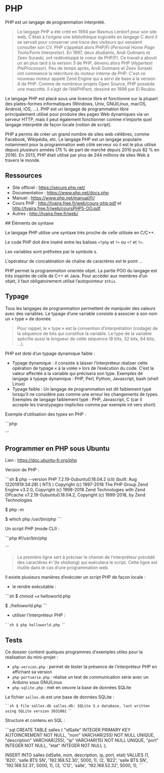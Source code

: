 # PHP

PHP est un langage de programmation interprété.

> Le langage PHP a été créé en 1994 par Rasmus Lerdorf pour son site web. C’était à l’origine une bibliothèque logicielle en langage C dont il se servait pour conserver une trace des visiteurs qui venaient consulter son CV. PHP s’appelait alors PHP/FI (_Personal Home Page Tools/Form Interpreter_). En 1997, deux étudiants, Andi Gutmans et Zeev Suraski, ont redéveloppé le coeur de PHP/FI. Ce travail a abouti un an plus tard à la version 3 de PHP, devenu alors PHP (_Hypertext PreProcessor_). Peu de temps après, Andi Gutmans et Zeev Suraski ont commencé la réécriture du moteur interne de PHP. C'est ce nouveau moteur appelé Zend Engine qui a servi de base à la version 4 de PHP. Comme de nombreux projets Open Source, PHP possède une mascotte. Il s’agit de l’éléPHPant, dessiné en 1998 par El Roubio.

Le langage PHP est placé sous une licence libre et fonctionne sur la plupart des plates-formes informatiques (Windows, Unix, GNU/Linux, macOS, Android, iOS, ...).
PHP est un langage de programmation libre principalement utilisé pour produire des pages Web dynamiques via un serveur HTTP, mais il peut également fonctionner comme n’importe quel langage interprété de façon locale (notion de script).

PHP a permis de créer un grand nombre de sites web célèbres, comme Facebook, Wikipédia, etc. Le langage PHP est un langage populaire notamment pour la programmation web côté serveur où il est le plus utilisé depuis plusieurs années (75 % de part de marché depuis 2010 puis 82 % en 2016). En 2013, PHP était utilisé par plus de 244 millions de sites Web à travers le monde.

## Ressources

- Site officiel : https://secure.php.net/
- Documentation : https://www.php.net/docs.php
- Manuel : https://www.php.net/manual/fr/
- Cours PHP : http://tvaira.free.fr/web/cours-php.pdf et http://tvaira.free.fr/web/coursPHP5-OO.pdf
- Autres : http://tvaira.free.fr/web/

## Éléments de syntaxe

Le langage PHP utilise une syntaxe très proche de celle utilisée en C/C++.

Le code PHP doit être inséré entre les balises `<?php` et `?>` ou `<?` et `?>`.

Les variables sont préfixées par le symbole `$`.

L’opérateur de concaténation de chaîne de caractères est le point `.`.

PHP permet la programmation orientée objet. La partie POO du langage est très inspirée de celle de C++ et Java. Pour accèder aux membres d’un objet, il faut obligatoirement utilisé l’autopointeur `$this`.

## Typage

Tous les langages de programmation permettent de manipuler des valeurs avec des variables. Le typage d’une variable consiste à associer à son nom un « type » de donnée.

> Pour rappel, le « type » est la convention d’interprétation (codage) de la séquence de bits qui constitue la variable. Le type de la variable spécifie aussi la longueur de cette séquence (8 bits, 32 bits, 64 bits, ...).

PHP est doté d’un typage dynamique faible :

- Typage dynamique : il consiste à laisser l’interpréteur réaliser cette opération de typage « à la volée » lors de l’exécution du code. C’est la valeur affectée à la variable qui précisera son type. Exemples de langage à typage dynamique : PHP, Perl, Python, Javascript, bash (shell Linux)
- Typage faible : Un langage de programmation est dit faiblement typé lorsqu’il ne considère pas comme une erreur les changements de types. Exemples de langage faiblement typé : PHP, Javascript, C (car il accepte les transtypages implicites comme par exemple int vers short)

Exemple d’utilisation des types en PHP :

`̀``php
<?php
$a = 1; // un entier
$b = 2.5; // un nombre à virgule flottante
$c = "hello"; // une chaîne de caractères

// afficher le type d'une variable :
var_dump($a); // int(1)
var_dump($b); // float(2.5)
var_dump($c); // string(5) "hello"

// transtypage :
$a = (int)$b; // a vaut 2
?>
`̀``

## Programmer en PHP sous Ubuntu

Lien : https://doc.ubuntu-fr.org/php

Version de PHP :

`̀``sh
$ php --version
PHP 7.2.19-0ubuntu0.18.04.2 (cli) (built: Aug 12201919:34:28) ( NTS )
Copyright (c) 1997-2018 The PHP Group
Zend Engine v3.2.0, Copyright (c) 1998-2018 Zend Technologies
with Zend OPcache v7.2.19-0ubuntu0.18.04.2, Copyright (c) 1999-2018, by Zend Technologies

$ php -m

$ which php
/usr/bin/php
`̀``

Un script PHP (mode CLI) :

`̀``php
#!/usr/bin/php
<?php

// un commentaire : mon premier programme PHP !

// saisie d'une chaîne de caractères
$langue = readline("Quelle est votre langue (fr, ...) ? ");

// une instruction conditionnelle
if ($langue == "fr") // test de la valeur
//if ($langue === "fr") // test de la valeur et du type
{
    $message = "Bonjour le monde";
}
else
{
    $message = "Hello world";
}

// saisie d'un entier
$nb = readline("Donnez un nombre : ");

$i = 0;
// une boucle
while ($i < $nb)
{
    //echo $message.PHP_EOL;
    echo $message . " " . ($i + 1) . " fois".PHP_EOL;
    $i += 1;
}
?>
`̀``

> La première ligne sert à préciser le chemin de l’interpréteur précédé des caractères `̀#!`̀ (le _shebang_) qui exécutera le script. Cette ligne est inutile dans le cas d’une programmation web.

Il existe plusieurs manières d’exécuter un script PHP de façon locale :

- le rendre exécutable :

`̀``sh
$ chmod +x helloworld.php

$ ./helloworld.php
`̀``

- utiliser l’interpréteur PHP :

`̀``sh
$ php helloworld.php
`̀``

## Tests

Ce dossier contient quelques programmes d'exemples utiles pour la réalisation du mini-projet :

- `php-version.php` : permet de tester la présence de l'interpréteur PHP en affichant sa version
- `php-portserie.php` : réalise un test de communication série avec un Arduino sous GNU/Linux
- `php-sqlite.php` : met en oeuvre la base de données SQLite

Le fichier `salles.db` est une base de données SQLite :

`̀``sh
$ file salles.db
salles.db: SQLite 3.x database, last written using SQLite version 3031001
`̀``

Structure et contenu en SQL :

`̀``sql
CREATE TABLE salles (
    "idSalle" INTEGER PRIMARY KEY AUTOINCREMENT NOT NULL,
    "nom" VARCHAR(255) NOT NULL UNIQUE,
    "description" VARCHAR(255),
    "ip" VARCHAR(15) NOT NULL UNIQUE,
    "port" INTEGER NOT NULL,
    "etat" INTEGER NOT NULL
);

INSERT INTO salles (idSalle, nom, description, ip, port, etat) VALUES
(1, 'B20', 'salle BTS SN', '192.168.52.30', 5000, 1),
(2, 'B22', 'salle BTS SN', '192.168.52.31', 5000, 1),
(3, 'C12', 'salle', '192.168.52.32', 5000, 1);
`̀``

